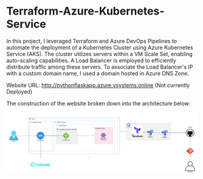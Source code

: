 # Terraform-Azure-Kubernetes-Service

In this project, I leveraged Terraform and Azure DevOps Pipelines to automate the deployment of a Kubernetes Cluster using Azure Kubernetes Service (AKS). The cluster utilizes servers within a VM Scale Set, enabling auto-scaling capabilities. A Load Balancer is employed to efficiently distribute traffic among these servers. To associate the Load Balancer's IP with a custom domain name, I used a domain hosted in Azure DNS Zone.

Website URL: http://pythonflaskapp.azure.vsystems.online (Not currently Deployed)

The construction of the website broken down into the architecture below:

![terraform-app](https://github.com/rjones18/Images/blob/main/Azure%20Kubernetes.png)

